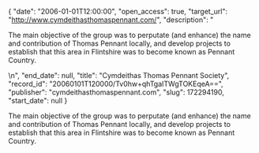 {
  "date": "2006-01-01T12:00:00", 
  "open_access": true, 
  "target_url": "http://www.cymdeithasthomaspennant.com/", 
  "description": "<p>The main objective of the group was to perputate (and enhance) the name and contribution of Thomas Pennant locally, and develop projects to establish that this area in Flintshire was to become known as Pennant Country.</p>\n", 
  "end_date": null, 
  "title": "Cymdeithas Thomas Pennant Society", 
  "record_id": "20060101T120000/Tv0hw+qhTgaITWgTOKEqeA==", 
  "publisher": "cymdeithasthomaspennant.com", 
  "slug": 172294190, 
  "start_date": null
}

<p>The main objective of the group was to perputate (and enhance) the name and contribution of Thomas Pennant locally, and develop projects to establish that this area in Flintshire was to become known as Pennant Country.</p>
